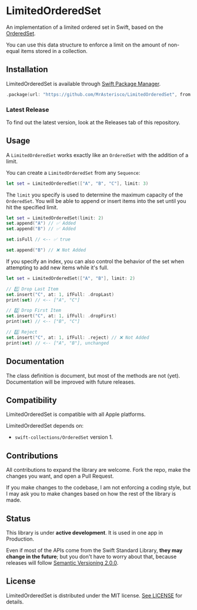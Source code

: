 # LimitedOrderedSet
An implementation of a limited ordered set in Swift, based on the [OrderedSet](https://github.com/apple/swift-collections/blob/main/Sources/OrderedCollections/OrderedSet/OrderedSet.swift).

You can use this data structure to enforce a limit on the amount of non-equal items stored in a collection.

## Installation
LimitedOrderedSet is available through [Swift Package Manager](https://swift.org/package-manager).

```swift
.package(url: "https://github.com/MrAsterisco/LimitedOrderedSet", from: "<see GitHub releases>")
```

### Latest Release
To find out the latest version, look at the Releases tab of this repository.

## Usage
A `LimitedOrderedSet` works exactly like an `OrderedSet` with the addition of a limit.

You can create a `LimitedOrderedSet` from any `Sequence`:

```swift
let set = LimitedOrderedSet(["A", "B", "C"], limit: 3)
```

The `limit` you specify is used to determine the maximum capacity of the `OrderedSet`. You will be able to append or insert items into the set until you hit the specified limit.

```swift
let set = LimitedOrderedSet(limit: 2)
set.append("A") // ✅ Added
set.append("B") // ✅ Added

set.isFull // <-- ✅ true

set.append("B") // ❌ Not Added
```

If you specify an index, you can also control the behavior of the set when attempting to add new items while it's full.

```swift
let set = LimitedOrderedSet(["A", "B"], limit: 2)

// 1️⃣ Drop Last Item
set.insert("C", at: 1, ifFull: .dropLast)
print(set) // <-- ["A", "C"]

// 2️⃣ Drop First Item
set.insert("C", at: 1, ifFull: .dropFirst)
print(set) // <-- ["B", "C"]

// 3️⃣ Reject
set.insert("C", at: 1, ifFull: .reject) // ❌ Not Added
print(set) // <-- ["A", "B"], unchanged
```

## Documentation
The class definition is document, but most of the methods are not (yet). Documentation will be improved with future releases.

## Compatibility
LimitedOrderedSet is compatible with all Apple platforms.

LimitedOrderedSet depends on:
- `swift-collections/OrderedSet` version 1.

## Contributions
All contributions to expand the library are welcome. Fork the repo, make the changes you want, and open a Pull Request.

If you make changes to the codebase, I am not enforcing a coding style, but I may ask you to make changes based on how the rest of the library is made.

## Status
This library is under **active development**. It is used in one app in Production.

Even if most of the APIs come from the Swift Standard Library, **they may change in the future**; but you don't have to worry about that, because releases will follow [Semantic Versioning 2.0.0](https://semver.org/).

## License
LimitedOrderedSet is distributed under the MIT license. [See LICENSE](https://github.com/MrAsterisco/LimitedOrderedSet/blob/main/LICENSE) for details. 
